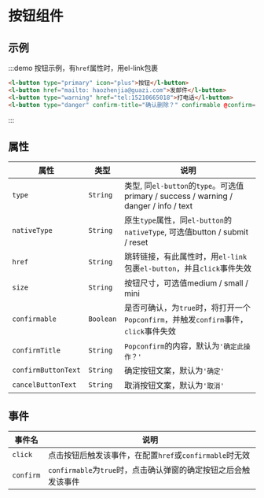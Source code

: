 # 按钮组件

## 示例

:::demo 按钮示例，有`href`属性时，用el-link包裹
```html
<l-button type="primary" icon="plus">按钮</l-button>
<l-button href="mailto: haozhenjia@guazi.com">发邮件</l-button>
<l-button type="warning" href="tel:15210665018">打电话</l-button>
<l-button type="danger" confirm-title="确认删除？" confirmable @confirm="console.log(123)">删除</l-button>
```
:::

## 属性

| 属性 | 类型 | 说明 |
| -- | -- | -- |
|`type` | `String`| 类型, 同`el-button`的`type`。可选值primary / success / warning / danger / info / text |
|`nativeType` | `String`| 原生`type`属性，同`el-button`的`nativeType`, 可选值button / submit / reset |
|`href` | `String`| 跳转链接，有此属性时，用`el-link`包裹`el-button`，并且`click`事件失效 |
|`size` | `String`| 按钮尺寸，可选值medium / small / mini |
|`confirmable` | `Boolean`| 是否可确认，为`true`时，将打开一个`Popconfirm`，并触发`confirm`事件，`click`事件失效 |
|`confirmTitle` | `String`| `Popconfirm`的内容，默认为`'确定此操作？'` |
|`confirmButtonText` | `String`| 确定按钮文案，默认为`'确定'` |
|`cancelButtonText` | `String`| 取消按钮文案，默认为`'取消'` |

## 事件

| 事件名  | 说明 |
| -- |  -- |
|`click` | 点击按钮后触发该事件，在配置`href`或`confirmable`时无效 |
|`confirm` | `confirmable`为`true`时，点击确认弹窗的确定按钮之后会触发该事件 |